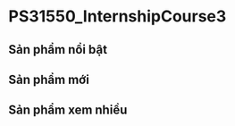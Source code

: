 # PS31550_InternshipCourse3
<!DOCTYPE html> <html>
<head>
    <title> Shop laptop </title>
    <link rel="stylesheet" href="css/app.css">
</head>
<body>
    <nav id="menu"> </nav>
    <main> 
        <section id="sp_noi_bat" class="list_sp"> 
            <h2>Sản phẩm nổi bật</h2>
            <div id="data"></div>
        </section>
        <section id="sp_moi" class="list_sp"> 
            <h2>Sản phẩm mới</h2>
            <div id="data"></div>
        </section>
        <section id="sp_xem_nhieu" class="list_sp"> 
            <h2>Sản phẩm xem nhiều</h2>
            <div id="data"></div>
        </section>
    </main>
</body>
</html>
<script src="js/app.js"></script>
<script>
    document.querySelector("#menu").innerHTML= code_menu();
    document.querySelector("#sp_noi_bat #data").innerHTML= code_sp_noi_bat(8);
    document.querySelector("#sp_moi #data").innerHTML= code_sp_moi(8);
    document.querySelector("#sp_xem_nhieu #data").innerHTML= code_sp_xem_nhieu(8);
</script>
